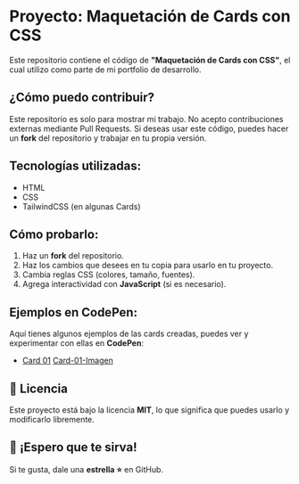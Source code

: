 # Proyecto: Maquetación de Cards con CSS

Este repositorio contiene el código de **"Maquetación de Cards con CSS"**, el cual utilizo como parte de mi portfolio de desarrollo.

## ¿Cómo puedo contribuir?

Este repositorio es solo para mostrar mi trabajo. No acepto contribuciones externas mediante Pull Requests. Si deseas usar este código, puedes hacer un **fork** del repositorio y trabajar en tu propia versión.

## Tecnologías utilizadas:

- HTML
- CSS
- TailwindCSS (en algunas Cards)

## Cómo probarlo:

1. Haz un **fork** del repositorio.
2. Haz los cambios que desees en tu copia para usarlo en tu proyecto.
3. Cambia reglas CSS (colores, tamaño, fuentes).
4. Agrega interactividad con **JavaScript** (si es necesario).


## Ejemplos en CodePen:

Aquí tienes algunos ejemplos de las cards creadas, puedes ver y experimentar con ellas en **CodePen**:

- [Card 01](https://codepen.io/Ser2310/pen/ZYEvodP)
  [Card-01-Imagen]("https://raw.githubusercontent.com/SSD-Devs/css-cards/refs/heads/main/card-01/card-01.webp")
## 📄 Licencia

Este proyecto está bajo la licencia **MIT**, lo que significa que puedes usarlo y modificarlo libremente.

## 🙌 ¡Espero que te sirva! 

Si te gusta, dale una **estrella ⭐** en GitHub.

